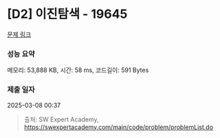 # [D2] 이진탐색 - 19645 

[문제 링크](https://swexpertacademy.com/main/code/problem/problemDetail.do?contestProbId=AY1iBDpahW4DFAWX) 

### 성능 요약

메모리: 53,888 KB, 시간: 58 ms, 코드길이: 591 Bytes

### 제출 일자

2025-03-08 00:37



> 출처: SW Expert Academy, https://swexpertacademy.com/main/code/problem/problemList.do
